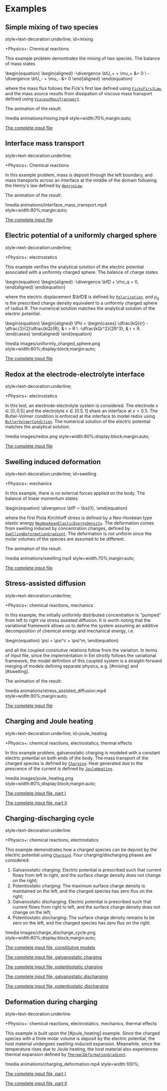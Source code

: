 # Examples

## Simple mixing of two species
style=text-decoration:underline;
id=mixing

+Physics+: Chemical reactions

This example problem demontrates the mixing of two species. The balance of mass states

\begin{equation}
  \begin{aligned}
    -\divergence \bfJ_+ + \mu_+ &= 0 \\
    -\divergence \bfJ_- + \mu_- &= 0
  \end{aligned}
\end{equation}

where the mass flux follows the Fick's first law defined using [`FicksFirstLaw`](FicksFirstLaw.md), and the mass source results from dissipation of viscous mass transport defined using [`ViscousMassTransport`](ViscousMassTransport.md).

The animation of the result:

!media animations/mixing.mp4
       style=width:70%;margin:auto;

[The complete input file](tests/chemical/mixing.i)

## Interface mass transport
style=text-decoration:underline;

+Physics+: Chemical reactions

In this example problem, mass is deposit through the left boundary, and mass transports across an interface at the middle of the domain following the Henry's law defined by [`HenrysLaw`](HenrysLaw.md).

The animation of the result:

!media animations/interface_mass_transport.mp4
       style=width:80%;margin:auto;

[The complete input file](tests/chemical/interface_mass_transport.i)

## Electric potential of a uniformly charged sphere
style=text-decoration:underline;

+Physics+: electrostatics

This example verifies the analytical solution of the electric potential associated with a uniformly charged sphere. The balance of charge states

\begin{equation}
  \begin{aligned}
    -\divergence \bfD + \rho_q = 0,
  \end{aligned}
\end{equation}

where the electric displacement $\bfD$ is defined by [`Polarization`](Polarization.md), and $\rho_q$ is the prescribed charge density equivalent to a uniformly charged sphere of radius $R$. The numerical solution matches the analytical solution of the electric potential.

\begin{equation}
  \begin{aligned}
    \Phi = 
    \begin{cases}
      \dfrac{kQ}{r} - \dfrac{3}{2}\dfrac{kQ}{R}, & r > R \\
      -\dfrac{kQr^2}{2R^3}, & r < R.
    \end{cases}
  \end{aligned}
\end{equation}

!media images/uniformly_charged_sphere.png
       style=width:80%;display:block;margin:auto;

[The complete input file](tests/electrical/uniform_sphere_charge.i)

## Redox at the electrode-electrolyte interface
style=text-decoration:underline;

+Physics+: electrostatics

In this test, an electrode-electrolyte system is considered. The electrode $x \in [0, 0.5]$ and the electrolyte $x \in [0.5, 1]$ share an interface at $x = 0.5$. The Butler-Volmer condition is enforced at the interface to model redox using [`ButlerVolmerCondition`](ButlerVolmerCondition.md). The numerical solution of the electric potential matches the analytical solution.

!media images/redox.png
       style=width:80%;display:block;margin:auto;

[The complete input file](tests/electrical/redox.i)

## Swelling induced deformation
style=text-decoration:underline;
id=swelling

+Physics+: mechanics

In this example, there is no external forces applied on the body. The balance of linear momentum states

\begin{equation}
  \divergence \bfP = \bs{0},
\end{equation}

where the first Piola Kirchhoff stress is defined by a Neo-Hookean type elastic energy [`NeoHookeanElasticEnergyDensity`](NeoHookeanElasticEnergyDensity.md). The deformation comes from swelling induced by concentration changes, defined by [`SwellingDeformationGradient`](SwellingDeformationGradient.md). The deformation is not uniform since the molar volumes of the species are assumed to be different.

The animation of the result:

!media animations/swelling.mp4
       style=width:70%;margin:auto;

[The complete input file](tests/mechanical/swelling.i)

## Stress-assisted diffusion
style=text-decoration:underline;

+Physics+: chemical reactions, mechanics

In this example, the initially uniformly distributed concentration is "pumped" from left to right via stress assisted diffusion. It is worth noting that the variational framework allows us to define the system assuming an additive decomposition of chemical energy and mechanical energy, i.e.

\begin{equation}
  \psi = \psi^c + \psi^m,
\end{equation}

and all the coupled consitutive relations follow from the variation. In terms of input file, since the implementation in Eel strictly follows the variational framework, the model definition of this coupled system is a straight-forward merging of models defining separate physics, e.g. [#mixing] and [#swelling].

The animation of the result:

!media animations/stress_assisted_diffusion.mp4
       style=width:90%;margin:auto;

[The complete input file](tests/chemical-mechanical/stress_assisted_diffusion.i)

## Charging and Joule heating
style=text-decoration:underline;
id=joule_heating

+Physics+: chemical reactions, electrostatics, thermal effects

In this example problem, galvanostatic charging is modeled with a constant electric potential on both ends of the body. The mass transport of the charged species is defined by [`Charging`](Charging.md). Heat generated due to the prescence of the current is defined by [`JouleHeating`](JouleHeating.md).

!media images/joule_heating.png
       style=width:80%;display:block;margin:auto;

[The complete input file, part I](tests/chemical-electrical-thermal/base.i)

[The complete input file, part II](tests/chemical-electrical-thermal/charge_galvanostatic.i)

## Charging-discharging cycle
style=text-decoration:underline

+Physics+: chemical reactions, electrostatics

This example demonstrates how a charged species can be deposit by the electric potential using [`Charging`](Charging.md). Four charging/discharging phases are considered:

1. Galvanostatic charging: Electric potential is prescribed such that current flows from left to right, and the surface charge density does not change on the right;
2. Potentiostatic charging: The maximum surface charge density is maintained on the left, and the charged species has zero flux on the right;
3. Galvanostatic discharging: Electric potential is prescribed such that current flows from right to left, and the surface charge density does not change on the left;
4. Potentiostatic discharging: The surface charge density remains to be zero on the left, and the charged species has zero flux on the right.

!media images/charge_discharge_cycle.png
       style=width:80%;display:block;margin:auto;

[The complete input file, constitutive models](tests/chemical-electrical/base.i)

[The complete input file, galvanostatic charging](tests/chemical-electrical/charge_galvanostatic.i)

[The complete input file, potentiostatic charging](tests/chemical-electrical/charge_potentiostatic.i)

[The complete input file, galvanostatic discharging](tests/chemical-electrical/discharge_galvanostatic.i)

[The complete input file, potentiostatic discharging](tests/chemical-electrical/discharge_potentiostatic.i)

## Deformation during charging
style=text-decoration:underline

+Physics+: chemical reactions, electrostatics, mechanics, thermal effects

This example is built upon the [#joule_heating] example. Since the charged species with a finite molar volume is deposit by the electric potential, the host material undergoes swelling-induced expansion. Meanwhile, since the temperature rises due to Joule heating, the host material also experiences thermal expansion defined by [`ThermalDeformationGradient`](ThermalDeformationGradient.md).

!media animations/charging_deformation.mp4
       style=width:100%;

[The complete input file, part I](tests/chemical-electrical-mechanical-thermal/base.i)

[The complete input file, part II](tests/chemical-electrical-mechanical-thermal/charge_galvanostatic.i)
